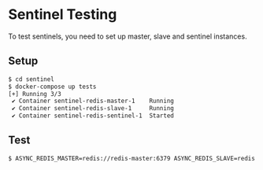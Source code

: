 # Sentinel Testing

To test sentinels, you need to set up master, slave and sentinel instances.

## Setup

``` bash
$ cd sentinel
$ docker-compose up tests
[+] Running 3/3
 ✔ Container sentinel-redis-master-1    Running                              0.0s 
 ✔ Container sentinel-redis-slave-1     Running                              0.0s 
 ✔ Container sentinel-redis-sentinel-1  Started                              0.2s 
```

## Test

``` bash
$ ASYNC_REDIS_MASTER=redis://redis-master:6379 ASYNC_REDIS_SLAVE=redis://redis-slave:6379 ASYNC_REDIS_SENTINEL=redis://redis-sentinel:26379 bundle exec sus
```
